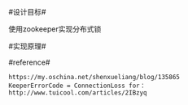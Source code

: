 #设计目标#
 
使用zookeeper实现分布式锁
	
#实现原理#

#reference#
	
	https://my.oschina.net/shenxueliang/blog/135865
	KeeperErrorCode = ConnectionLoss for：http://www.tuicool.com/articles/2IBzyq
